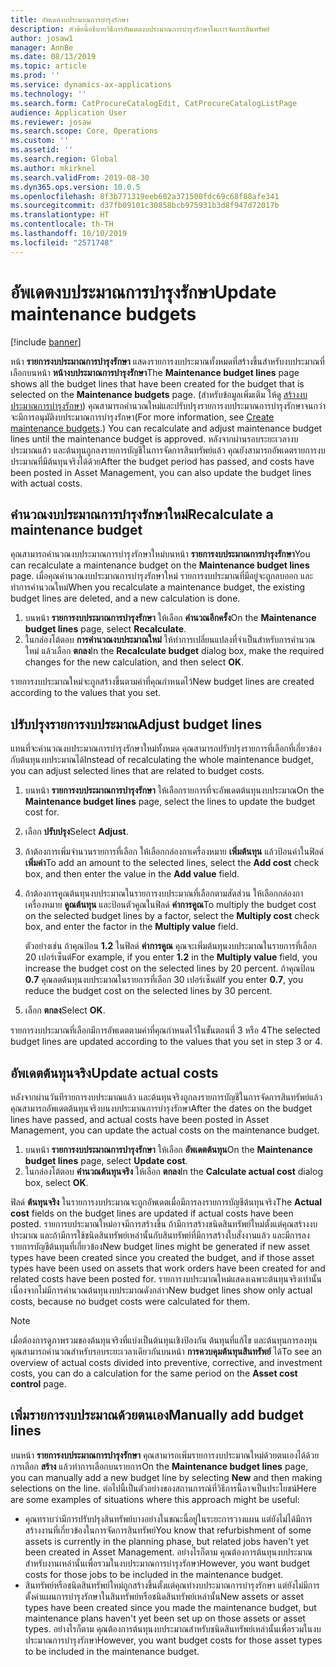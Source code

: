 ```yaml
---
title: อัพเดตงบประมาณการบำรุงรักษา
description: หัวข้อนี้อธิบายวิธีการอัพเดตงบประมาณการบำรุงรักษาในการจัดการสินทรัพย์
author: josaw1
manager: AnnBe
ms.date: 08/13/2019
ms.topic: article
ms.prod: ''
ms.service: dynamics-ax-applications
ms.technology: ''
ms.search.form: CatProcureCatalogEdit, CatProcureCatalogListPage
audience: Application User
ms.reviewer: josaw
ms.search.scope: Core, Operations
ms.custom: ''
ms.assetid: ''
ms.search.region: Global
ms.author: mkirknel
ms.search.validFrom: 2019-08-30
ms.dyn365.ops.version: 10.0.5
ms.openlocfilehash: 8f3b771319eeb602a371500fdc69c68f88afe341
ms.sourcegitcommit: d37fb09101c30858bcb975931b3d8f947d72017b
ms.translationtype: HT
ms.contentlocale: th-TH
ms.lasthandoff: 10/10/2019
ms.locfileid: "2571748"
---
```

# <a name="update-maintenance-budgets"></a><span data-ttu-id="8c967-103">อัพเดตงบประมาณการบำรุงรักษา</span><span class="sxs-lookup"><span data-stu-id="8c967-103">Update maintenance budgets</span></span>

[!include [banner](../../includes/banner.md)]

 

<span data-ttu-id="8c967-104">หน้า **รายการงบประมาณการบำรุงรักษา** แสดงรายการงบประมาณทั้งหมดที่สร้างขึ้นสำหรับงบประมาณที่เลือกบนหน้า **หน้างบประมาณการบำรุงรักษา**</span><span class="sxs-lookup"><span data-stu-id="8c967-104">The **Maintenance budget lines** page shows all the budget lines that have been created for the budget that is selected on the **Maintenance budgets** page.</span></span> <span data-ttu-id="8c967-105">(สำหรับข้อมูลเพิ่มเติม ให้ดู [สร้างงบประมาณการบำรุงรักษา](create-maintenance-budget.md)) คุณสามารถคำนวณใหม่และปรับปรุงรายการงบประมาณการบำรุงรักษาจนกว่าจะมีการอนุมัติงบประมาณการบำรุงรักษา</span><span class="sxs-lookup"><span data-stu-id="8c967-105">(For more information, see [Create maintenance budgets](create-maintenance-budget.md).) You can recalculate and adjust maintenance budget lines until the maintenance budget is approved.</span></span> <span data-ttu-id="8c967-106">หลังจากผ่านรอบระยะเวลางบประมาณแล้ว และต้นทุนถูกลงรายการบัญชีในการจัดการสินทรัพย์แล้ว คุณยังสามารถอัพเดตรายการงบประมาณที่มีต้นทุนจริงได้ด้วย</span><span class="sxs-lookup"><span data-stu-id="8c967-106">After the budget period has passed, and costs have been posted in Asset Management, you can also update the budget lines with actual costs.</span></span>

## <a name="recalculate-a-maintenance-budget"></a><span data-ttu-id="8c967-107">คำนวณงบประมาณการบำรุงรักษาใหม่</span><span class="sxs-lookup"><span data-stu-id="8c967-107">Recalculate a maintenance budget</span></span>

<span data-ttu-id="8c967-108">คุณสามารถคำนวณงบประมาณการบำรุงรักษาใหม่บนหน้า **รายการงบประมาณการบำรุงรักษา**</span><span class="sxs-lookup"><span data-stu-id="8c967-108">You can recalculate a maintenance budget on the **Maintenance budget lines** page.</span></span> <span data-ttu-id="8c967-109">เมื่อคุณคำนวณงบประมาณการบำรุงรักษาใหม่ รายการงบประมาณที่มีอยู่จะถูกลบออก และทำการคำนวณใหม่</span><span class="sxs-lookup"><span data-stu-id="8c967-109">When you recalculate a maintenance budget, the existing budget lines are deleted, and a new calculation is done.</span></span>

1. <span data-ttu-id="8c967-110">บนหน้า **รายการงบประมาณการบำรุงรักษา** ให้เลือก **คำนวณอีกครั้ง**</span><span class="sxs-lookup"><span data-stu-id="8c967-110">On the **Maintenance budget lines** page, select **Recalculate**.</span></span>
2. <span data-ttu-id="8c967-111">ในกล่องโต้ตอบ **การคำนวณงบประมาณใหม่** ให้ทำการเปลี่ยนแปลงที่จำเป็นสำหรับการคำนวณใหม่ แล้วเลือก **ตกลง**</span><span class="sxs-lookup"><span data-stu-id="8c967-111">In the **Recalculate budget** dialog box, make the required changes for the new calculation, and then select **OK**.</span></span>

<span data-ttu-id="8c967-112">รายการงบประมาณใหม่จะถูกสร้างขึ้นตามค่าที่คุณกำหนดไว้</span><span class="sxs-lookup"><span data-stu-id="8c967-112">New budget lines are created according to the values that you set.</span></span>

## <a name="adjust-budget-lines"></a><span data-ttu-id="8c967-113">ปรับปรุงรายการงบประมาณ</span><span class="sxs-lookup"><span data-stu-id="8c967-113">Adjust budget lines</span></span>

<span data-ttu-id="8c967-114">แทนที่จะคำนวณงบประมาณการบำรุงรักษาใหม่ทั้งหมด คุณสามารถปรับปรุงรายการที่เลือกที่เกี่ยวข้องกับต้นทุนงบประมาณได้</span><span class="sxs-lookup"><span data-stu-id="8c967-114">Instead of recalculating the whole maintenance budget, you can adjust selected lines that are related to budget costs.</span></span>

1. <span data-ttu-id="8c967-115">บนหน้า **รายการงบประมาณการบำรุงรักษา** ให้เลือกรายการที่จะอัพเดตต้นทุนงบประมาณ</span><span class="sxs-lookup"><span data-stu-id="8c967-115">On the **Maintenance budget lines** page, select the lines to update the budget cost for.</span></span>
2. <span data-ttu-id="8c967-116">เลือก **ปรับปรุง**</span><span class="sxs-lookup"><span data-stu-id="8c967-116">Select **Adjust**.</span></span>
3. <span data-ttu-id="8c967-117">ถ้าต้องการเพิ่มจำนวนรายการที่เลือก ให้เลือกกล่องกาเครื่องหมาย **เพิ่มต้นทุน** แล้วป้อนค่าในฟิลด์ **เพิ่มค่า**</span><span class="sxs-lookup"><span data-stu-id="8c967-117">To add an amount to the selected lines, select the **Add cost** check box, and then enter the value in the **Add value** field.</span></span>
4. <span data-ttu-id="8c967-118">ถ้าต้องการคูณต้นทุนงบประมาณในรายการงบประมาณที่เลือกตามสัดส่วน ให้เลือกกล่องกาเครื่องหมาย **คูณต้นทุน** และป้อนตัวคูณในฟิลด์ **ค่าการคูณ**</span><span class="sxs-lookup"><span data-stu-id="8c967-118">To multiply the budget cost on the selected budget lines by a factor, select the **Multiply cost** check box, and enter the factor in the **Multiply value** field.</span></span>

    <span data-ttu-id="8c967-119">ตัวอย่างเช่น ถ้าคุณป้อน **1.2** ในฟิลด์ **ค่าการคูณ** คุณจะเพิ่มต้นทุนงบประมาณในรายการที่เลือก 20 เปอร์เซ็นต์</span><span class="sxs-lookup"><span data-stu-id="8c967-119">For example, if you enter **1.2** in the **Multiply value** field, you increase the budget cost on the selected lines by 20 percent.</span></span> <span data-ttu-id="8c967-120">ถ้าคุณป้อน **0.7** คุณลดต้นทุนงบประมาณในรายการที่เลือก 30 เปอร์เซ็นต์</span><span class="sxs-lookup"><span data-stu-id="8c967-120">If you enter **0.7**, you reduce the budget cost on the selected lines by 30 percent.</span></span>

5. <span data-ttu-id="8c967-121">เลือก **ตกลง**</span><span class="sxs-lookup"><span data-stu-id="8c967-121">Select **OK**.</span></span>

<span data-ttu-id="8c967-122">รายการงบประมาณที่เลือกมีการอัพเดตตามค่าที่คุณกำหนดไว้ในขั้นตอนที่ 3 หรือ 4</span><span class="sxs-lookup"><span data-stu-id="8c967-122">The selected budget lines are updated according to the values that you set in step 3 or 4.</span></span>

## <a name="update-actual-costs"></a><span data-ttu-id="8c967-123">อัพเดตต้นทุนจริง</span><span class="sxs-lookup"><span data-stu-id="8c967-123">Update actual costs</span></span>

<span data-ttu-id="8c967-124">หลังจากผ่านวันทีรายการงบประมาณแล้ว และต้นทุนจริงถูกลงรายการบัญชีในการจัดการสินทรัพย์แล้ว คุณสามารถอัพเดตต้นทุนจริงบนงบประมาณการบำรุงรักษา</span><span class="sxs-lookup"><span data-stu-id="8c967-124">After the dates on the budget lines have passed, and actual costs have been posted in Asset Management, you can update the actual costs on the maintenance budget.</span></span>

1. <span data-ttu-id="8c967-125">บนหน้า **รายการงบประมาณการบำรุงรักษา** ให้เลือก **อัพเดตต้นทุน**</span><span class="sxs-lookup"><span data-stu-id="8c967-125">On the **Maintenance budget lines** page, select **Update cost**.</span></span>
2. <span data-ttu-id="8c967-126">ในกล่องโต้ตอบ **คำนวณต้นทุนจริง** ให้เลือก **ตกลง**</span><span class="sxs-lookup"><span data-stu-id="8c967-126">In the **Calculate actual cost** dialog box, select **OK**.</span></span>

<span data-ttu-id="8c967-127">ฟิลด์ **ต้นทุนจริง** ในรายการงบประมาณจะถูกอัพเดตเมื่อมีการลงรายการบัญชีต้นทุนจริง</span><span class="sxs-lookup"><span data-stu-id="8c967-127">The **Actual cost** fields on the budget lines are updated if actual costs have been posted.</span></span> <span data-ttu-id="8c967-128">รายการบประมาณใหม่อาจมีการสร้างขึ้น ถ้ามีการสร้างชนิดสินทรัพย์ใหม่ตั้งแต่คุณสร้างงบประมาณ และถ้ามีการใช้ชนิดสินทรัพย์เหล่านั้นกับสินทรัพย์ที่มีการสร้างใบสั่งงานแล้ว และมีการลงรายการบัญชีต้นทุนที่เกี่ยวข้อง</span><span class="sxs-lookup"><span data-stu-id="8c967-128">New budget lines might be generated if new asset types have been created since you created the budget, and if those asset types have been used on assets that work orders have been created for and related costs have been posted for.</span></span> <span data-ttu-id="8c967-129">รายการงบประมาณใหม่แสดงเฉพาะต้นทุนจริงเท่านั้น เนื่องจากไม่มีการคำนวณต้นทุนงบประมาณดังกล่าว</span><span class="sxs-lookup"><span data-stu-id="8c967-129">New budget lines show only actual costs, because no budget costs were calculated for them.</span></span>

> [!NOTE]
> <span data-ttu-id="8c967-130">เมื่อต้องการดูภาพรวมของต้นทุนจริงที่แบ่งเป็นต้นทุนเชิงป้องกัน ต้นทุนที่แก้ไข และต้นทุนการลงทุน คุณสามารถคำนวณสำหรับรอบระยะเวลาเดียวกันบนหน้า **การควบคุมต้นทุนสินทรัพย์** ได้</span><span class="sxs-lookup"><span data-stu-id="8c967-130">To see an overview of actual costs divided into preventive, corrective, and investment costs, you can do a calculation for the same period on the **Asset cost control** page.</span></span> 

## <a name="manually-add-budget-lines"></a><span data-ttu-id="8c967-131">เพิ่มรายการงบประมาณด้วยตนเอง</span><span class="sxs-lookup"><span data-stu-id="8c967-131">Manually add budget lines</span></span>

<span data-ttu-id="8c967-132">บนหน้า **รายการงบประมาณการบำรุงรักษา** คุณสามารถเพิ่มรายการงบประมาณใหม่ด้วยตนเองได้ด้วยการเลือก **สร้าง** แล้วทำการเลือกบนรายการ</span><span class="sxs-lookup"><span data-stu-id="8c967-132">On the **Maintenance budget lines** page, you can manually add a new budget line by selecting **New** and then making selections on the line.</span></span> <span data-ttu-id="8c967-133">ต่อไปนี้เป็นตัวอย่างของสถานการณ์ที่วิธีการนี้อาจเป็นประโยชน์</span><span class="sxs-lookup"><span data-stu-id="8c967-133">Here are some examples of situations where this approach might be useful:</span></span>

- <span data-ttu-id="8c967-134">คุณทราบว่ามีการปรับปรุงสินทรัพย์บางอย่างในขณะนี้อยู่ในระยะการวางแผน แต่ยังไม่ได้มีการสร้างงานที่เกี่ยวข้องในการจัดการสินทรัพย์</span><span class="sxs-lookup"><span data-stu-id="8c967-134">You know that refurbishment of some assets is currently in the planning phase, but related jobs haven't yet been created in Asset Management.</span></span> <span data-ttu-id="8c967-135">อย่างไรก็ตาม คุณต้องการต้นทุนงบประมาณสำหรับงานเหล่านั้นเพื่อรวมในงบประมาณการบำรุงรักษา</span><span class="sxs-lookup"><span data-stu-id="8c967-135">However, you want budget costs for those jobs to be included in the maintenance budget.</span></span>
- <span data-ttu-id="8c967-136">สินทรัพย์หรือชนิดสินทรัพย์ใหม่ถูกสร้างขึ้นตั้งแต่คุณทำงบประมาณการบำรุงรักษา แต่ยังไม่มีการตั้งค่าแผนการบำรุงรักษาในสินทรัพย์หรือชนิดสินทรัพย์เหล่านั้น</span><span class="sxs-lookup"><span data-stu-id="8c967-136">New assets or asset types have been created since you made the maintenance budget, but maintenance plans haven't yet been set up on those assets or asset types.</span></span> <span data-ttu-id="8c967-137">อย่างไรก็ตาม คุณต้องการต้นทุนงบประมาณสำหรับชนิดสินทรัพย์เหล่านั้นเพื่อรวมในงบประมาณการบำรุงรักษา</span><span class="sxs-lookup"><span data-stu-id="8c967-137">However, you want budget costs for those asset types to be included in the maintenance budget.</span></span>
